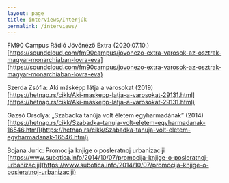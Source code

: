 ```yaml
---
layout: page
title: interviews/Interjúk
permalink: /interviews/
---
```


FM90 Campus Rádió Jövőnéző Extra (2020.07.10.)  
[https://soundcloud.com/fm90campus/jovonezo-extra-varosok-az-osztrak-magyar-monarchiaban-lovra-eva](https://soundcloud.com/fm90campus/jovonezo-extra-varosok-az-osztrak-magyar-monarchiaban-lovra-eva)

Szerda Zsófia: Aki másképp látja a városokat (2019)  
[https://hetnap.rs/cikk/Aki-maskepp-latja-a-varosokat-29131.html](https://hetnap.rs/cikk/Aki-maskepp-latja-a-varosokat-29131.html)

Gazsó Orsolya: „Szabadka tanúja volt életem egyharmadának” (2014)  
[https://hetnap.rs/cikk/Szabadka-tanuja-volt-eletem-egyharmadanak-16546.html](https://hetnap.rs/cikk/Szabadka-tanuja-volt-eletem-egyharmadanak-16546.html)

Bojana Juric: Promocija knjige o posleratnoj urbanizaciji  
[https://www.subotica.info/2014/10/07/promocija-knjige-o-posleratnoj-urbanizaciji](https://www.subotica.info/2014/10/07/promocija-knjige-o-posleratnoj-urbanizaciji)
